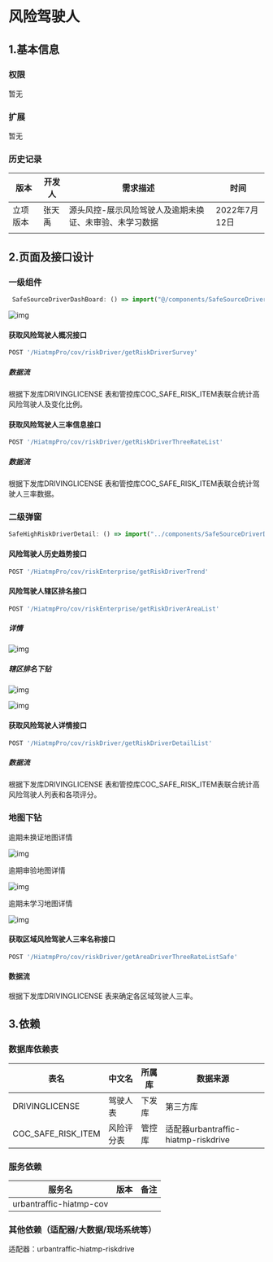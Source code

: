 # 风险驾驶人

## 1.基本信息

### 权限

暂无

### 扩展

暂无

### 历史记录

| 版本     | 开发人 | 需求描述                                                | 时间          |
| -------- | ------ | ------------------------------------------------------- | ------------- |
| 立项版本 | 张天禹 | 源头风控-展示风险驾驶人及逾期未换证、未审验、未学习数据 | 2022年7月12日 |
|          |        |                                                         |               |

## 2.页面及接口设计

### 一级组件

```javascript
 SafeSourceDriverDashBoard: () => import("@/components/SafeSourceDriverDashBoard/index.tsx") 
```

![img](assets\2634231539.bmp)

#### 获取风险驾驶人概况接口

```javascript
POST '/HiatmpPro/cov/riskDriver/getRiskDriverSurvey'
```

##### 数据流

根据下发库DRIVINGLICENSE 表和管控库COC_SAFE_RISK_ITEM表联合统计高风险驾驶人及变化比例。

#### 获取风险驾驶人三率信息接口

```javascript
POST '/HiatmpPro/cov/riskDriver/getRiskDriverThreeRateList'
```

##### 数据流

根据下发库DRIVINGLICENSE 表和管控库COC_SAFE_RISK_ITEM表联合统计驾驶人三率数据。

### 二级弹窗

```javascript
SafeHighRiskDriverDetail: () => import("../components/SafeSourceDriverDashBoard/details/SafeHighRiskDriverDetail")
```

#### 风险驾驶人历史趋势接口

```javascript
POST '/HiatmpPro/cov/riskEnterprise/getRiskDriverTrend'
```

#### 风险驾驶人辖区排名接口

```javascript
POST '/HiatmpPro/cov/riskEnterprise/getRiskDriverAreaList'
```

##### 详情

![img](assets\driver.bmp)

##### 辖区排名下钻

![img](assets\1278106896.bmp)

![img](assets\2381953264.bmp)

#### 获取风险驾驶人详情接口

```javascript
POST '/HiatmpPro/cov/riskDriver/getRiskDriverDetailList'
```

##### 数据流

根据下发库DRIVINGLICENSE 表和管控库COC_SAFE_RISK_ITEM表联合统计高风险驾驶人列表和各项评分。

### 地图下钻

逾期未换证地图详情

![img](assets\1452092029.bmp)

逾期审验地图详情

![img](assets\463034078.bmp)

逾期未学习地图详情

![img](assets\2953312734.bmp)

#### 获取区域风险驾驶人三率名称接口

```javascript
POST '/HiatmpPro/cov/riskDriver/getAreaDriverThreeRateListSafe'
```

#### 数据流

根据下发库DRIVINGLICENSE 表来确定各区域驾驶人三率。

## 3.依赖

### 数据库依赖表

| 表名               | 中文名     | 所属库 | 数据来源                            |
| ------------------ | ---------- | ------ | ----------------------------------- |
| DRIVINGLICENSE     | 驾驶人表   | 下发库 | 第三方库                            |
| COC_SAFE_RISK_ITEM | 风险评分表 | 管控库 | 适配器urbantraffic-hiatmp-riskdrive |

### 服务依赖

| 服务名                  | 版本 | 备注 |
| ----------------------- | ---- | ---- |
| urbantraffic-hiatmp-cov |      |      |

### 其他依赖（适配器/大数据/现场系统等）

适配器：urbantraffic-hiatmp-riskdrive